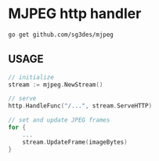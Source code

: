 # MJPEG http handler

```sh
go get github.com/sg3des/mjpeg
```

## USAGE

```go
// initialize
stream := mjpeg.NewStream()

// serve
http.HandleFunc("/...", stream.ServeHTTP)

// set and update JPEG frames
for {
    ...
    stream.UpdateFrame(imageBytes)
}

```
